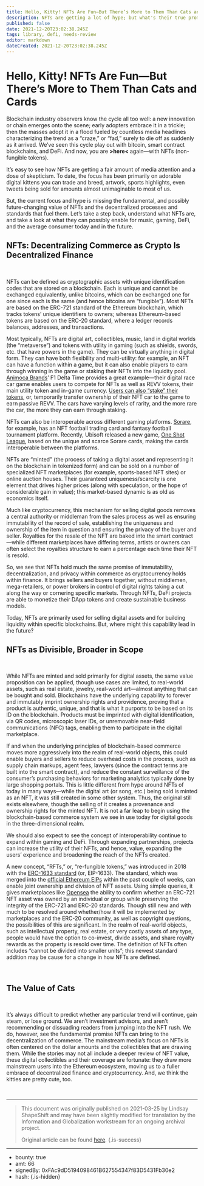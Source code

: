 ```yaml
---
title: Hello, Kitty! NFTs Are Fun—But There’s More to Them Than Cats and Cards
description: NFTs are getting a lot of hype; but what's their true promise? Read more!
published: false
date: 2021-12-20T23:02:38.245Z
tags: library, defi, needs-review
editor: markdown
dateCreated: 2021-12-20T23:02:38.245Z
---
```


# Hello, Kitty! NFTs Are Fun—But There’s More to Them Than Cats and Cards

Blockchain industry observers know the cycle all too well: a new innovation or chain emerges onto the scene; early adopters embrace it in a trickle; then the masses adopt it in a flood fueled by countless media headlines characterizing the trend as a “craze,” or “fad,” surely to die off as suddenly as it arrived. We’ve seen this cycle play out with bitcoin, smart contract blockchains, and DeFi. And now, you are **>here<** again—with NFTs (non-fungible tokens).<br/>

It’s easy to see how NFTs are getting a fair amount of media attention and a dose of skepticism. To date, the focus has been primarily on adorable digital kittens you can trade and breed, artwork, sports highlights, even tweets being sold for amounts almost unimaginable to most of us. 

But, the current focus and hype is missing the fundamental, and possibly future-changing value of NFTs and the decentralized processes and standards that fuel them. Let’s take a step back, understand what NFTs are, and take a look at what they can possibly enable for music, gaming, DeFi, and the average consumer today and in the future.<br/>

## **NFTs: Decentralizing Commerce as Crypto Is Decentralized Finance**

<br/>

NFTs can be defined as cryptographic assets with unique identification codes that are stored on a blockchain. Each is unique and cannot be exchanged equivalently, unlike bitcoins, which can be exchanged one for one since each is the same (and hence bitcoins are “fungible”). Most NFTs are based on the ERC-721 standard of the Ethereum blockchain, which tracks tokens’ unique identifiers to owners; whereas Ethereum-based tokens are based on the ERC-20 standard, where a ledger records balances, addresses, and transactions. <br/>

Most typically, NFTs are digital art, collectibles, music, land in digital worlds (the “metaverse”) and tokens with utility in gaming (such as shields, swords, etc. that have powers in the game). They can be virtually anything in digital form. They can have both flexibility and multi-utility: for example, an NFT can have a function within a game, but it can also enable players to earn through winning in the game or staking their NFTs into the liquidity pool. [Animoca Brands](https://www.animocabrands.com/)’ F1 Delta Time provides a great example—their digital race car game enables users to compete for NFTs as well as REVV tokens, their main utility token and in-game currency. [Users can also “stake” their tokens](https://www.animocabrands.com/f1deltatime-launches-2nd-staking), or, temporarily transfer ownership of their NFT car to the game to earn passive REVV. The cars have varying levels of rarity, and the more rare the car, the more they can earn through staking.<br/>

NFTs can also be interoperable across different gaming platforms. [Sorare](https://sorare.com/r/franksmooth?gclid=CjwKCAjwgOGCBhAlEiwA7FUXknQF_M1Kr7TONsWF3pOwY65B9ffvZTquwVZbKLUh1FPPdBx05jjL-RoCsPcQAvD_BwE), for example, has an NFT football trading card and fantasy football tournament platform. Recently, Ubisoft released a new game, [One Shot League](https://oneshotleague.ubisoft.com/), based on the unique and scarce Sorare cards, making the cards interoperable between the platforms.<br/>

NFTs are “minted” (the process of taking a digital asset and representing it on the blockchain in tokenized form) and can be sold on a number of specialized NFT marketplaces (for example, sports-based NFT sites) or online auction houses. Their guaranteed uniqueness/scarcity is one element that drives higher prices (along with speculation, or the hope of considerable gain in value); this market-based dynamic is as old as economics itself.<br/>

Much like cryptocurrency, this mechanism for selling digital goods removes a central authority or middleman from the sales process as well as ensuring immutability of the record of sale, establishing the uniqueness and ownership of the item in question and ensuring the privacy of the buyer and seller. Royalties for the resale of the NFT are baked into the smart contract—while different marketplaces have differing terms, artists or owners can often select the royalties structure to earn a percentage each time their NFT is resold.<br/>

So, we see that NFTs hold much the same promise of immutability, decentralization, and privacy within commerce as cryptocurrency holds within finance. It brings sellers and buyers together, without middlemen, mega-retailers, or power brokers in control of digital rights taking a cut along the way or cornering specific markets. Through NFTs, DeFi projects are able to monetize their DApp tokens and create sustainable business models.<br/>

Today, NFTs are primarily used for selling digital assets and for building liquidity within specific blockchains. But, where might this capability lead in the future? 

## **NFTs as Divisible, Broader in Scope**

<br/>

While NFTs are minted and sold primarily for digital assets, the same value proposition can be applied, though use cases are limited, to real-world assets, such as real estate, jewelry, real-world art—almost anything that can be bought and sold. Blockchains have the underlying capability to forever and immutably imprint ownership rights and providence, proving that a product is authentic, unique, and that is what it purports to be based on its ID on the blockchain. Products must be imprinted with digital identification, via QR codes, microscopic laser IDs, or unremovable near-field communications (NFC) tags, enabling them to participate in the digital marketplace. 

If and when the underlying principles of blockchain-based commerce moves more aggressively into the realm of real-world objects, this could enable buyers and sellers to reduce overhead costs in the process, such as supply chain markups, agent fees, lawyers (since the contract terms are built into the smart contract), and reduce the constant surveillance of the consumer’s purchasing behaviors for marketing analytics typically done by large shopping portals. This is little different from hype around NFTs of today in many ways—while the digital art (or song, etc.) being sold is minted as an NFT, it was still created in some other system. Thus, the original still exists elsewhere, though the selling of it creates a provenance and ownership rights for the minted NFT. It is not a far leap to begin using the blockchain-based commerce system we see in use today for digital goods in the three-dimensional realm.<br/>

We should also expect to see the concept of interoperability continue to expand within gaming and DeFi. Through expanding partnerships, projects can increase the utility of their NFTs, and hence, value, expanding the users’ experience and broadening the reach of the NFTs created.<br/>

A new concept, “RFTs,” or, “re-fungible tokens,” was introduced in 2018 with the [ERC-1633 standard](https://github.com/ethereum/EIPs/issues/1634) (or, EIP-1633). The standard, which was merged into the [official Ethereum EIPs](https://github.com/ethereum/eips) within the past couple of weeks, can enable joint ownership and division of NFT assets. Using simple queries, it gives marketplaces like [Opensea](https://opensea.io/) the ability to confirm whether an ERC-721 NFT asset was owned by an individual or group while preserving the integrity of the ERC-721 and ERC-20 standards. Though still new and with much to be resolved around whether/how it will be implemented by marketplaces and the ERC-20 community, as well as copyright questions, the possibilities of this are significant. In the realm of real-world objects, such as intellectual property, real estate, or very costly assets of any type, people would have the option to co-invest, divide assets, and share royalty rewards as the property is resold over time. The definition of NFTs often includes “cannot be divided into smaller units”; this newest standard addition may be cause for a change in how NFTs are defined.

<br/>

## **The Value of Cats**

<br/>

It’s always difficult to predict whether any particular trend will continue, gain steam, or lose ground. We aren’t investment advisors, and aren’t recommending or dissuading readers from jumping into the NFT rush. We do, however, see the fundamental promise NFTs can bring to the decentralization of commerce. The mainstream media’s focus on NFTs is often centered on the dollar amounts and the collectibles that are drawing them. While the stories may not all include a deeper review of NFT value, these digital collectibles and their coverage are fortunate: they draw more mainstream users into the Ethereum ecosystem, moving us to a fuller embrace of decentralized finance and cryptocurrency. And, we think the kitties are pretty cute, too.

<br/>

---

> This document was originally published on 2021-03-25 by Lindsay ShapeShift and may have been slightly modified for translation by the Information and Globalization workstream for an ongoing archival project.
>
> Original article can be found [here](https://shapeshift.com/library/hello-kitty-nfts-are-fun-but-theres-more-to-them-than-cats-and-cards).
{.is-success}

---

- bounty: true
- amt: 66
- signedBy: 0xFAc9dD5194098461B627554347f83D5431Fb30e2
- hash: 
{.is-hidden}